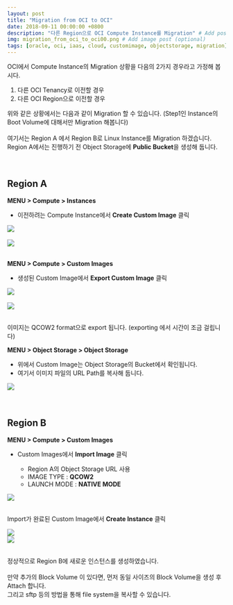 ```yaml
---
layout: post
title: "Migration from OCI to OCI"
date: 2018-09-11 00:00:00 +0800
description: "다른 Region으로 OCI Compute Instance를 Migration" # Add post description (optional)
img: migration_from_oci_to_oci00.png # Add image post (optional)
tags: [oracle, oci, iaas, cloud, customimage, objectstorage, migration] # add tag
---
```


OCI에서 Compute Instance의 Migration 상황을 다음의 2가지 경우라고 가정해 봅시다.
   1. 다른 OCI Tenancy로 이전할 경우
   2. 다른 OCI Region으로 이전할 경우 

위와 같은 상황에서는 다음과 같이 Migration 할 수 있습니다.
(Step1인 Instance의 Boot Volume에 대해서만 Migration 해봅니다)
<br><br>
여기서는 Region A 에서 Region B로 Linux Instance를 Migration 하겠습니다.
Region A에서는 진행하기 전 Object Storage에 **Public Bucket**을 생성해 둡니다. 
<br><br><br>

## Region A

**MENU > Compute > Instances**
* 이전하려는 Compute Instance에서 **Create Custom Image** 클릭

![]({{site.baseurl}}/assets/img/migration_from_oci_to_oci01.png)
<br><br>
![]({{site.baseurl}}/assets/img/migration_from_oci_to_oci02.png)
<br><br>

**MENU > Compute > Custom Images**
* 생성된 Custom Image에서 **Export Custom Image** 클릭

![]({{site.baseurl}}/assets/img/migration_from_oci_to_oci03.png)
<br><br>
![]({{site.baseurl}}/assets/img/migration_from_oci_to_oci04.png)
<br><br>

이미지는 QCOW2 format으로 export 됩니다. (exporting 에서 시간이 조금 걸립니다)



**MENU > Object Storage > Object Storage**
* 위에서 Custom Image는 Object Storage의 Bucket에서 확인됩니다.
* 여기서 이미지 파일의 URL Path를 복사해 둡니다.
	   
![]({{site.baseurl}}/assets/img/migration_from_oci_to_oci05.png)
<br><br><br>


## Region B

**MENU > Compute > Custom Images**
* Custom Images에서 **Import Image** 클릭

	- Region A의 Object Storage URL 사용
	- IMAGE TYPE : **QCOW2**
	- LAUNCH MODE : **NATIVE MODE**


![]({{site.baseurl}}/assets/img/migration_from_oci_to_oci06.png)
<br><br>


Import가 완료된 Custom Image에서 **Create Instance** 클릭
	
![]({{site.baseurl}}/assets/img/migration_from_oci_to_oci07.png)
<br>
![]({{site.baseurl}}/assets/img/migration_from_oci_to_oci08.png)
<br><br>

정상적으로 Region B에 새로운 인스턴스를 생성하였습니다.
<br><br>
만약 추가의 Block Volume 이 있다면, 먼저 동일 사이즈의 Block Volume을 생성 후 Attach 합니다.<br>
그리고 sftp 등의 방법을 통해 file system을 복사할 수 있습니다.
